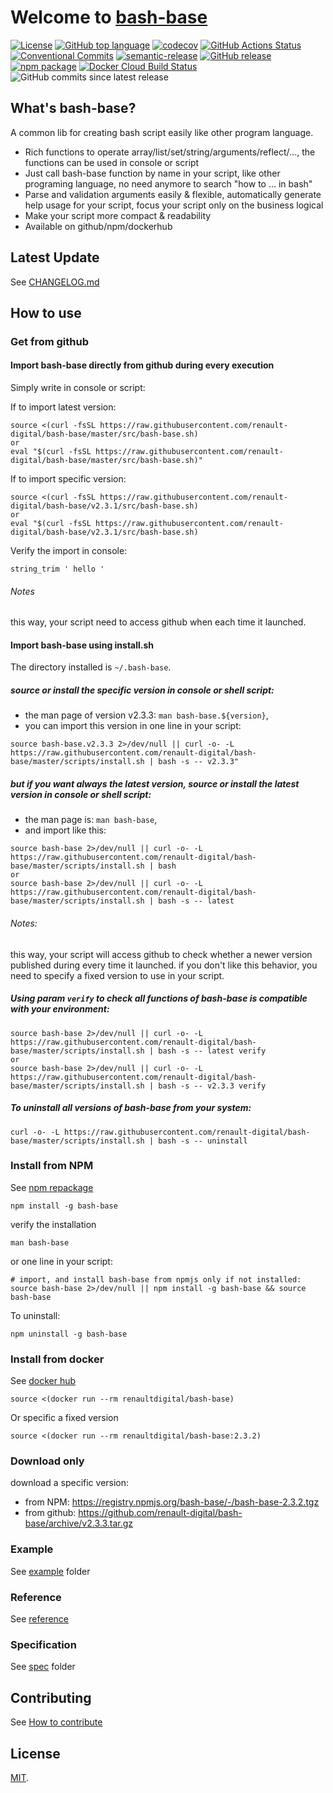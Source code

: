 # Welcome to [bash-base](https://renault-digital.github.io/bash-base)

[![License](https://img.shields.io/github/license/renault-digital/bash-base.svg)](https://github.com/renault-digital/bash-base/blob/master/LICENSE)
[![GitHub top language](https://img.shields.io/github/languages/top/renault-digital/bash-base.svg)](https://github.com/renault-digital/bash-base/search?l=Shell)
[![codecov](https://codecov.io/gh/renault-digital/bash-base/branch/master/graph/badge.svg)](https://codecov.io/gh/renault-digital/bash-base)
[![GitHub Actions Status](https://img.shields.io/github/workflow/status/renault-digital/bash-base/cicd?label=GithubActions)](https://github.com/renault-digital/bash-base/actions)
[![Conventional Commits](https://img.shields.io/badge/Conventional%20Commits-1.0.0-yellow.svg)](https://conventionalcommits.org)
[![semantic-release](https://img.shields.io/badge/%20%20%F0%9F%93%A6%F0%9F%9A%80-semantic--release-e10079.svg)](https://github.com/semantic-release/semantic-release)
[![GitHub release](https://img.shields.io/github/release/renault-digital/bash-base.svg)](https://github.com/renault-digital/bash-base/releases/latest)
[![npm package](https://img.shields.io/npm/v/bash-base.svg)](https://www.npmjs.com/package/@renault-digital/bash-base)
[![Docker Cloud Build Status](https://img.shields.io/docker/pulls/renaultdigital/bash-base.svg)](https://hub.docker.com/r/renaultdigital/bash-base)
![GitHub commits since latest release](https://img.shields.io/github/commits-since/renault-digital/bash-base/latest)


## What's bash-base?

A common lib for creating bash script easily like other program language.

- Rich functions to operate array/list/set/string/arguments/reflect/..., the functions can be used in console or script
- Just call bash-base function by name in your script, like other programing language, no need anymore to search "how to ... in bash"
- Parse and validation arguments easily & flexible, automatically generate help usage for your script, focus your script only on the business logical
- Make your script more compact & readability
- Available on github/npm/dockerhub


## Latest Update
See [CHANGELOG.md](CHANGELOG.md)


## How to use

### Get from github

#### Import bash-base directly from github during every execution

Simply write in console or script:

If to import latest version:
```
source <(curl -fsSL https://raw.githubusercontent.com/renault-digital/bash-base/master/src/bash-base.sh)
or
eval "$(curl -fsSL https://raw.githubusercontent.com/renault-digital/bash-base/master/src/bash-base.sh)"
```

If to import specific version:
```
source <(curl -fsSL https://raw.githubusercontent.com/renault-digital/bash-base/v2.3.1/src/bash-base.sh)
or
eval "$(curl -fsSL https://raw.githubusercontent.com/renault-digital/bash-base/v2.3.1/src/bash-base.sh)
```

Verify the import in console:
```
string_trim ' hello '
```

###### Notes
this way, your script need to access github when each time it launched.

#### Import bash-base using install.sh

The directory installed is `~/.bash-base`.

##### source or install the specific version in console or shell script:

- the man page of version v2.3.3:  `man bash-base.${version}`, 
- you can import this version in one line in your script:
```
source bash-base.v2.3.3 2>/dev/null || curl -o- -L https://raw.githubusercontent.com/renault-digital/bash-base/master/scripts/install.sh | bash -s -- v2.3.3"
```


##### but if you want always the latest version, source or install the latest version in console or shell script:
- the man page is: `man bash-base`,
- and import like this:
```
source bash-base 2>/dev/null || curl -o- -L https://raw.githubusercontent.com/renault-digital/bash-base/master/scripts/install.sh | bash
or
source bash-base 2>/dev/null || curl -o- -L https://raw.githubusercontent.com/renault-digital/bash-base/master/scripts/install.sh | bash -s -- latest
```

###### Notes:
this way, your script will access github to check whether a newer version published during every time it launched.
if you don't like this behavior, you need to specify a fixed version to use in your script.


##### Using param `verify` to check all functions of bash-base is compatible with your environment:
```
source bash-base 2>/dev/null || curl -o- -L https://raw.githubusercontent.com/renault-digital/bash-base/master/scripts/install.sh | bash -s -- latest verify
or
source bash-base 2>/dev/null || curl -o- -L https://raw.githubusercontent.com/renault-digital/bash-base/master/scripts/install.sh | bash -s -- v2.3.3 verify
```

##### To uninstall all versions of bash-base from your system:
```
curl -o- -L https://raw.githubusercontent.com/renault-digital/bash-base/master/scripts/install.sh | bash -s -- uninstall
```

### Install from NPM

See [npm repackage](https://www.npmjs.com/package/bash-base)
```
npm install -g bash-base
```

verify the installation
```
man bash-base
```

or one line in your script:
```
# import, and install bash-base from npmjs only if not installed:
source bash-base 2>/dev/null || npm install -g bash-base && source bash-base
```

To uninstall:
```
npm uninstall -g bash-base
```

### Install from docker

See [docker hub](https://hub.docker.com/r/renaultdigital/bash-base)

```
source <(docker run --rm renaultdigital/bash-base)
``` 

Or specific a fixed version

```
source <(docker run --rm renaultdigital/bash-base:2.3.2)
```

### Download only

download a specific version:

- from NPM: https://registry.npmjs.org/bash-base/-/bash-base-2.3.2.tgz
- from github: https://github.com/renault-digital/bash-base/archive/v2.3.3.tar.gz

### Example
See [example](example) folder

### Reference
See [reference](docs/references.md)

### Specification
See [spec](spec) folder

## Contributing
See [How to contribute](CONTRIBUTING.md)

## License
[MIT](https://opensource.org/licenses/MIT).
